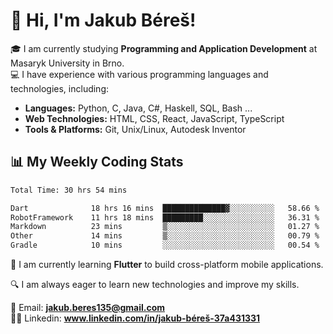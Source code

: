 # 👋 Hi, I'm Jakub Béreš!

🎓 I am currently studying **Programming and Application Development** at Masaryk University in Brno.  
💻 I have experience with various programming languages and technologies, including:  
   - **Languages:** Python, C, Java, C#, Haskell, SQL, Bash ...  
   - **Web Technologies:** HTML, CSS, React, JavaScript, TypeScript  
   - **Tools & Platforms:** Git, Unix/Linux, Autodesk Inventor

## 📊 My Weekly Coding Stats
<!--START_SECTION:waka-->

```txt
Total Time: 30 hrs 54 mins

Dart              18 hrs 16 mins  ██████████████▓░░░░░░░░░░   58.66 %
RobotFramework    11 hrs 18 mins  █████████░░░░░░░░░░░░░░░░   36.31 %
Markdown          23 mins         ▒░░░░░░░░░░░░░░░░░░░░░░░░   01.27 %
Other             14 mins         ▒░░░░░░░░░░░░░░░░░░░░░░░░   00.79 %
Gradle            10 mins         ░░░░░░░░░░░░░░░░░░░░░░░░░   00.54 %
```

<!--END_SECTION:waka-->

🚀 I am currently learning **Flutter** to build cross-platform mobile applications.  

🔍 I am always eager to learn new technologies and improve my skills.  

📩 Email:        **jakub.beres135@gmail.com**  
🧑‍💻 Linkedin:     **www.linkedin.com/in/jakub-béreš-37a431331**


